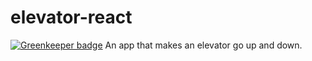# elevator-react

[![Greenkeeper badge](https://badges.greenkeeper.io/timestep/elevator-react.svg)](https://greenkeeper.io/)
An app that makes an elevator go up and down.
